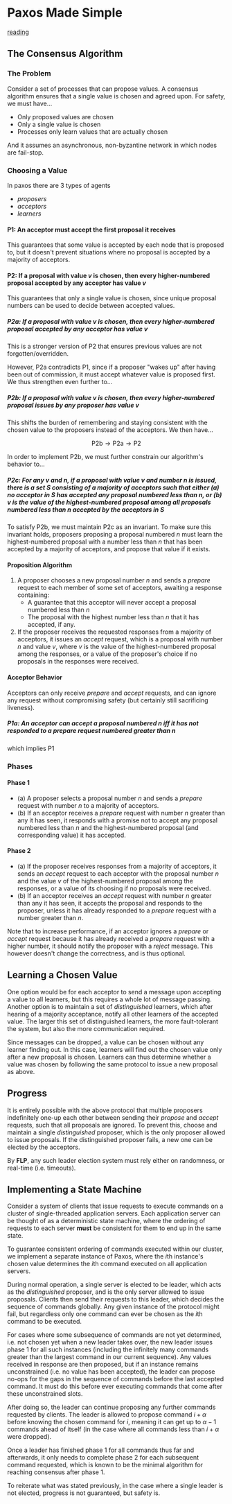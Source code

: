 # Paxos Made Simple

[reading](https://lamport.azurewebsites.net/pubs/paxos-simple.pdf)

## The Consensus Algorithm

### The Problem

Consider a set of processes that can propose values. A consensus algorithm ensures that a single value is chosen and agreed upon. For safety, we must have...

- Only proposed values are chosen
- Only a single value is chosen
- Processes only learn values that are actually chosen

And it assumes an asynchronous, non-byzantine network in which nodes are fail-stop.

### Choosing a Value

In paxos there are 3 types of agents

- *proposers*
- *acceptors*
- *learners*

#### P1: An acceptor must accept the first proposal it receives

This guarantees that some value is accepted by each node that is proposed to, but it doesn't prevent situations where no proposal is accepted by a majority of acceptors.

#### P2: If a proposal with value $v$ is chosen, then every higher-numbered proposal accepted by any acceptor has value $v$

This guarantees that only a single value is chosen, since unique proposal numbers can be used to decide between accepted values.

##### P2a: If a proposal with value $v$ is chosen, then every higher-numbered proposal accepted by any acceptor has value $v$

This is a stronger version of P2 that ensures previous values are not forgotten/overridden.

However, P2a contradicts P1, since if a proposer "wakes up" after having been out of commission, it must accept whatever value is proposed first. We thus strengthen even further to...

##### P2b: If a proposal with value $v$ is chosen, then every higher-numbered proposal issues by any proposer has value $v$

This shifts the burden of remembering and staying consistent with the chosen value to the proposers instead of the acceptors. We then have...

$$
\text{P2b} \to \text{P2a} \to \text{P2}
$$

In order to implement P2b, we must further constrain our algorithm's behavior to...

##### P2c: For any $v$ and $n$, if a proposal with value $v$ and number $n$ is issued, there is a set $S$ consisting of a majority of acceptors such that either (a) no acceptor in $S$ has accepted any proposal numbered less than $n$, or (b) $v$ is the value of the highest-numbered proposal among all proposals numbered less than $n$ accepted by the acceptors in $S$

To satisfy P2b, we must maintain P2c as an invariant. To make sure this invariant holds, proposers proposing a proposal numbered $n$ must learn the highest-numbered proposal with a number less than $n$ that has been accepted by a majority of acceptors, and propose that value if it exists.

#### Proposition Algorithm

1. A proposer chooses a new proposal number $n$ and sends a *prepare* request to each member of some set of acceptors, awaiting a response containing:
    - A guarantee that this acceptor will never accept a proposal numbered less than $n$
    - The proposal with the highest number less than $n$ that it has accepted, if any.
2. If the proposer receives the requested responses from a majority of acceptors, it issues an *accept* request, which is a proposal with number $n$ and value $v$, where $v$ is the value of the highest-numbered proposal among the responses, or a value of the proposer's choice if no proposals in the responses were received.

#### Acceptor Behavior

Acceptors can only receive *prepare* and *accept* requests, and can ignore any request without compromising safety (but certainly still sacrificing liveness).

##### P1a: An acceptor can accept a proposal numbered $n$ iff it has not responded to a *prepare* request numbered greater than $n$

which implies P1

### Phases

#### Phase 1

- (a) A proposer selects a proposal number $n$ and sends a *prepare* request with number $n$ to a majority of acceptors.
- (b) If an acceptor receives a *prepare* request with number $n$ greater than any it has seen, it responds with a promise not to accept any proposal numbered less than $n$ and the highest-numbered proposal (and corresponding value) it has accepted.

#### Phase 2

- (a) If the proposer receives responses from a majority of acceptors, it sends an *accept* request to each acceptor with the proposal number $n$ and the value $v$ of the highest-numbered proposal among the responses, or a value of its choosing if no proposals were received.
- (b) If an acceptor receives an *accept* request with number $n$ greater than any it has seen, it accepts the proposal and responds to the proposer, unless it has already responded to a *prepare* request with a number greater than $n$.

Note that to increase performance, if an acceptor ignores a *prepare* or *accept* request because it has already received a *prepare* request with a higher number, it should notify the proposer with a *reject* message. This however doesn't change the correctness, and is thus optional.

## Learning a Chosen Value

One option would be for each acceptor to send a message upon accepting a value to all learners, but this requires a whole lot of message passing. Another option is to maintain a set of *distinguished* learners, which after hearing of a majority acceptance, notify all other learners of the accepted value. The larger this set of distinguished learners, the more fault-tolerant the system, but also the more communication required.

Since messages can be dropped, a value can be chosen without any learner finding out. In this case, learners will find out the chosen value only after a new proposal is chosen. Learners can thus determine whether a value was chosen by following the same protocol to issue a new proposal as above.

## Progress

It is entirely possible with the above protocol that multiple proposers indefinitely one-up each other between sending their *propose* and *accept* requests, such that all proposals are ignored. To prevent this, choose and maintain a single *distinguished* proposer, which is the only proposer allowed to issue proposals. If the distinguished proposer fails, a new one can be elected by the acceptors.

By **FLP**, any such leader election system must rely either on randomness, or real-time (i.e. timeouts).

## Implementing a State Machine

Consider a system of clients that issue requests to execute commands on a cluster of single-threaded application servers. Each application server can be thought of as a deterministic state machine, where the ordering of requests to each server **must** be consistent for them to end up in the same state.

To guarantee consistent ordering of commands executed within our cluster, we implement a separate instance of Paxos, where the $i$th instance's chosen value determines the $i$th command executed on all application servers.

During normal operation, a single server is elected to be leader, which acts as the *distinguished* proposer, and is the only server allowed to issue proposals. Clients then send their requests to this leader, which decides the sequence of commands globally. Any given instance of the protocol might fail, but regardless only one command can ever be chosen as the $i$th command to be executed.

For cases where some subsequence of commands are not yet determined, i.e. not chosen yet when a new leader takes over, the new leader issues phase 1 for all such instances (including the infinitely many commands greater than the largest command in our current sequence). Any values received in response are then proposed, but if an instance remains unconstrained (i.e. no value has been accepted), the leader can propose no-ops for the gaps in the sequence of commands before the last accepted command. It must do this before ever executing commands that come after these unconstrained slots.

After doing so, the leader can continue proposing any further commands requested by clients. The leader is allowed to propose command $i + \alpha$ before knowing the chosen command for $i$, meaning it can get up to $\alpha - 1$ commands ahead of itself (in the case where all commands less than $i + \alpha$ were dropped).

Once a leader has finished phase 1 for all commands thus far and afterwards, it only needs to complete phase 2 for each subsequent command requested, which is known to be the minimal algorithm for reaching consensus after phase 1.

To reiterate what was stated previously, in the case where a single leader is not elected, progress is not guaranteed, but safety is.
